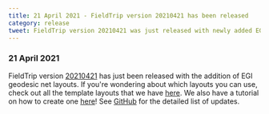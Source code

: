 ```yaml
---
title: 21 April 2021 - FieldTrip version 20210421 has been released
category: release
tweet: FieldTrip version 20210421 was just released with newly added EGI geodesic net layouts! Check out all of the layouts we have here https://www.fieldtriptoolbox.org/template/layout/ and the tutorial on how to create one yourself https://www.fieldtriptoolbox.org/tutorial/layout/ . See http://www.fieldtriptoolbox.org/#21-april-2021
---
```


### 21 April 2021

FieldTrip version [20210421](http://github.com/fieldtrip/fieldtrip/releases/tag/20210421) has just been released with the addition of EGI geodesic net layouts. If you're wondering about which layouts you can use, check out all the template layouts that we have [here](/template/layout). We also have a tutorial on how to create one [here](/tutorial/layout)! See [GitHub](https://github.com/fieldtrip/fieldtrip/compare/20210418...20210421) for the detailed list of updates.

